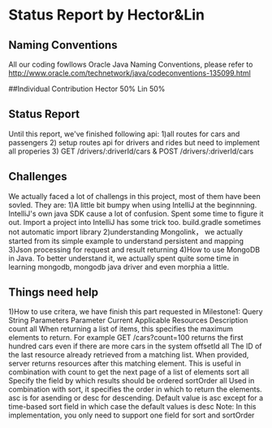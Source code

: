 # Status Report by Hector&Lin
## Naming Conventions
All our coding fowllows Oracle Java Naming Conventions, please refer to http://www.oracle.com/technetwork/java/codeconventions-135099.html

##Individual Contribution
Hector 50%
Lin 50%

## Status Report
Until this report, we've finished following api:
1)all routes for cars and passengers
2) setup routes api for drivers and rides but need to implement all properies
3) GET /drivers/:driverId/cars & POST /drivers/:driverId/cars

## Challenges
We actually faced a lot of challengs in this project, most of them have been sovled. They are:
1)A little bit bumpy when using IntelliJ at the beginnning. IntelliJ's own java SDK cause a lot of confusion. Spent some time to figure it out. Import a project into IntelliJ has some trick too. build.gradle sometimes not automatic import library
2)understanding Mongolink， we actually started from its simple example to understand persistent and mapping
3)Json processing for request and result returning
4)How to use MongoDB in Java. To better understand it, we actually spent quite some time in learning mongodb, mongodb java driver and even morphia a little.

## Things need help
1)How to use critera, we have finish this part requested in Milestone1: 
Query String Parameters
Parameter	Current Applicable Resources	Description
count	all	When returning a list of items, this specifies the maximum elements to return. For example GET /cars?count=100 returns the first hundred cars even if there are more cars in the system
offsetId	all	The ID of the last resource already retrieved from a matching list. When provided, server returns resources after this matching element. This is useful in combination with count to get the next page of a list of elements
sort	all	Specify the field by which results should be ordered
sortOrder	all	Used in combination with sort, it specifies the order in which to return the elements. asc is for asending or desc for descending. Default value is asc except for a time-based sort field in which case the default values is desc
Note: In this implementation, you only need to support one field for sort and sortOrder
